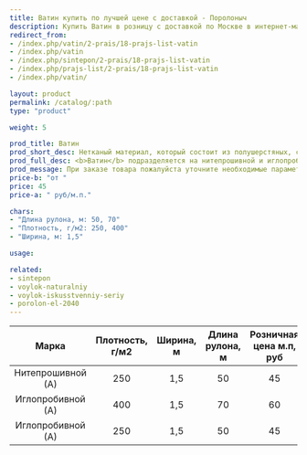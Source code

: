 ```yaml
---
title: Ватин купить по лучшей цене с доставкой - Поролоныч
description: Купить Ватин в розницу с доставкой по Москве в интернет-магазине Поролоныча.
redirect_from:
- /index.php/vatin/2-prais/18-prajs-list-vatin
- /index.php/vatin
- /index.php/sintepon/2-prais/18-prajs-list-vatin
- /index.php/prajs-list/2-prais/18-prajs-list-vatin
- /index.php/vatin/

layout: product
permalink: /catalog/:path
type: "product"

weight: 5

prod_title: Ватин
prod_short_desc: Нетканый материал, который состоит из полушерстяных, синтетических или хлопчатобумажных волокон.
prod_full_desc: <b>Ватин</b> подразделяется на нитепрошивной и иглопробивной. Применяется при изготовлении матрасов, мебели, гладильных досок, обивки дверей, при пошиве верхней спецодежды. Также <b>ватин</b> используют для укрытия пола при отделочных работах, для упаковки оборудования.
prod_message: При заказе товара пожалуйста уточните необходимые параметры (марку и количество).
price-b: "от "
price: 45
price-a: " руб/м.п."

chars:
- "Длина рулона, м: 50, 70"
- "Плотность, г/м2: 250, 400"
- "Ширина, м: 1,5"

usage:

related:
- sintepon
- voylok-naturalniy
- voylok-iskusstvenniy-seriy
- porolon-el-2040
---
```

| Марка | Плотность, г/м2 | Ширина, м | Длина рулона, м | Розничная цена м.п, руб |
|:--:|:--:|:--:|:--:|:--:|
|Нитепрошивной (А)|250|1,5|50|45|
|Иглопробивной (А)|400|1,5|70|60|
|Иглопробивной (А)|250|1,5|50|45|
